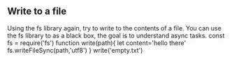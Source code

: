 ## Write to a file

Using the fs library again, try to write to the contents of a file.
You can use the fs library to as a black box, the goal is to understand async tasks.
const fs = require('fs')
function write(path){
let content='hello there'
fs.writeFileSync(path,'utf8')
}
write('empty.txt')
